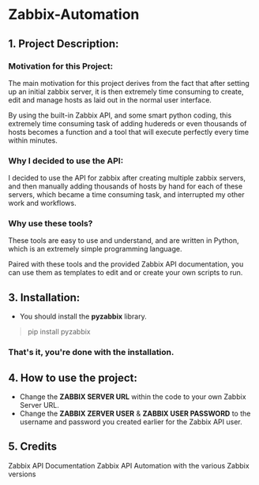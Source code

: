 # Zabbix-Automation

## 1. Project Description:

### Motivation for this Project:

The main motivation for this project derives from the fact that after setting up an initial zabbix server, it is then extremely time consuming to create, edit and manage hosts as laid out in the normal user interface.

By using the built-in Zabbix API, and some smart python coding, this extremely time consuming task of adding hudereds or even thousands of hosts becomes a function and a tool that will execute perfectly every time within minutes.

### Why I decided to use the API:

I decided to use the API for zabbix after creating multiple zabbix servers, and then manually adding thousands of hosts by hand for each of these servers, which became a time consuming task, and interrupted my other work and workflows.

### Why use these tools?
These tools are easy to use and understand, and are written in Python, which is an extremely simple programming language.

Paired with these tools and the provided Zabbix API documentation, you can use them as templates to edit and or create your own scripts to run.


## 3. Installation:
* You should install the __pyzabbix__ library.
> pip install pyzabbix


### That's it, you're done with the installation.

## 4. How to use the project:
* Change the __ZABBIX SERVER URL__ within the code to your own Zabbix Server URL.
* Change the __ZABBIX ZERVER USER__ & __ZABBIX USER PASSWORD__ to the username and password you created earlier for the Zabbix API user.

## 5. Credits
Zabbix API Documentation
Zabbix API Automation with the various Zabbix versions
